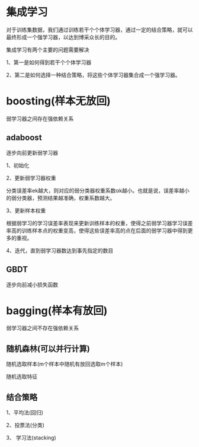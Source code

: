 # 集成学习

对于训练集数据，我们通过训练若干个个体学习器，通过一定的结合策略，就可以最终形成一个强学习器，以达到博采众长的目的。

集成学习有两个主要的问题需要解决

1、第一是如何得到若干个个体学习器

2、第二是如何选择一种结合策略，将这些个体学习器集合成一个强学习器。

# boosting(样本无放回)
弱学习器之间存在强依赖关系
## adaboost
逐步向前更新弱学习器

1、初始化

2、更新弱学习器权重

   分类误差率ek越大，则对应的弱分类器权重系数αk越小。也就是说，误差率越小的弱分类器，预测结果越准确，权重系数越大。
   
3、更新样本权重

   根据弱学习的学习误差率表现来更新训练样本的权重，使得之前弱学习器学习误差率高的训练样本点的权重变高，使得这些误差率高的点在后面的弱学习器中得到更多的重视。
   
4、迭代，直到弱学习器数达到事先指定的数目

## GBDT
逐步向前减小损失函数


# bagging(样本有放回)
弱学习器之间不存在强依赖关系
## 随机森林(可以并行计算)
随机选取样本(m个样本中随机有放回选取m个样本)

随机选取特征

## 结合策略

1、平均法(回归)

2、投票法(分类)

3、 学习法(stacking)
